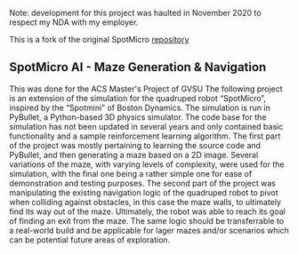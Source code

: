 Note: development for this project was haulted in November 2020 to respect my NDA with my employer.

This is a fork of the original SpotMicro [repository](https://github.com/OpenQuadruped/spot_mini_mini)

## SpotMicro AI - Maze Generation & Navigation
This was done for the ACS Master's Project of GVSU
The following project is an extension of the simulation for the quadruped robot “SpotMicro”, inspired by the “Spotmini” of Boston Dynamics. The simulation is run in PyBullet, a Python-based 3D physics simulator. The code base for the simulation has not been updated in several years and only contained basic functionality and a sample reinforcement learning algorithm. The first part of the project was mostly pertaining to learning the source code and PyBullet, and then generating a maze based on a 2D image. Several variations of the maze, with varying levels of complexity, were used for the simulation, with the final one being a rather simple one for ease of demonstration and testing purposes. The second part of the project was manipulating the existing navigation logic of the quadruped robot to pivot when colliding against obstacles, in this case the maze walls, to ultimately find its way out of the maze. Ultimately, the robot was able to reach its goal of finding an exit from the maze. The same logic should be transferrable to a real-world build and be applicable for lager mazes and/or scenarios which can be potential future areas of exploration.